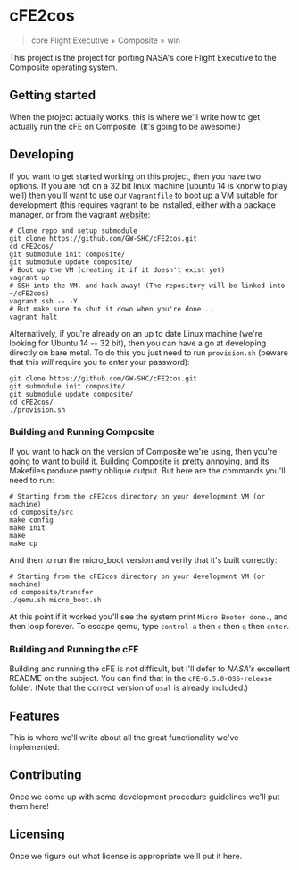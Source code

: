 # cFE2cos
> core Flight Executive + Composite = win

This project is the project for porting NASA's core Flight Executive to the
Composite operating system.

## Getting started

When the project actually works, this is where we'll write how to get actually
run the cFE on Composite. (It's going to be awesome!)

## Developing

If you want to get started working on this project, then you have two options.
If you are not on a 32 bit linux machine (ubuntu 14 is knonw to play well) then you'll want to use our `Vagrantfile` to boot up a
VM suitable for development (this requires vagrant to be installed, either with
a package manager, or from the vagrant
[website](https://www.vagrantup.com/docs/installation/):

```shell
# Clone repo and setup submodule
git clone https://github.com/GW-SHC/cFE2cos.git
cd cFE2cos/
git submodule init composite/
git submodule update composite/
# Boot up the VM (creating it if it doesn't exist yet)
vagrant up
# SSH into the VM, and hack away! (The repository will be linked into ~/cFE2cos)
vagrant ssh -- -Y
# But make sure to shut it down when you're done...
vagrant halt
```

Alternatively, if you're already on an up to date Linux machine (we're looking
for Ubuntu 14 -- 32 bit), then you can have a go at developing directly on bare
metal. To do this you just need to run `provision.sh` (beware that this *will*
require you to enter your password):

```shell
git clone https://github.com/GW-SHC/cFE2cos.git
git submodule init composite/
git submodule update composite/
cd cFE2cos/
./provision.sh
```


### Building and Running Composite

If you want to hack on the version of Composite we're using, then you're going
to want to build it. Building Composite is pretty annoying, and its Makefiles
produce pretty oblique output. But here are the commands you'll need to run:

```shell
# Starting from the cFE2cos directory on your development VM (or machine)
cd composite/src
make config
make init
make
make cp
```

And then to run the micro_boot version and verify that it's built correctly:
```shell
# Starting from the cFE2cos directory on your development VM (or machine)
cd composite/transfer
./qemu.sh micro_boot.sh
```

At this point if it worked you'll see the system print `Micro Booter done.`, and
then loop forever. To escape qemu, type `control-a` then `c` then `q` then
`enter`.

### Building and Running the cFE

Building and running the cFE is not difficult, but I'll defer to _NASA's_
excellent README on the subject. You can find that in the
`cFE-6.5.0-OSS-release` folder. (Note that the correct version of `osal` is
already included.)

## Features

This is where we'll write about all the great functionality we've implemented:

## Contributing

Once we come up with some development procedure guidelines we'll put them here!

## Licensing

Once we figure out what license is appropriate we'll put it here.
